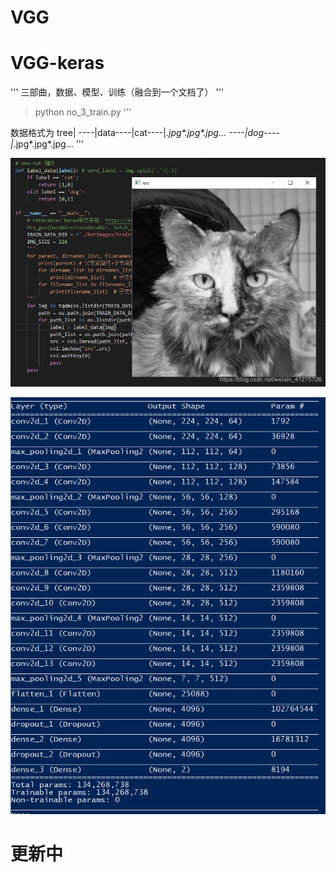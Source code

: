 # VGG
# VGG-keras
'''
三部曲，数据、模型、训练（融合到一个文档了）
'''
> python no_3_train.py
'''

数据格式为
tree|
----|data----|cat----|*.jpg\*.jpg\*.jpg...
         ----|dog----|*.jpg\*.jpg\*.jpg...
'''

![image](https://github.com/DJdongbudong/VGG/blob/master/resource/readme_images/1.png)

![image](https://github.com/DJdongbudong/VGG/blob/master/resource/readme_images/2.png)

# 更新中

